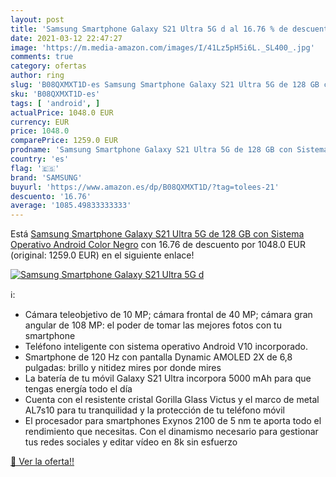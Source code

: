 ```yaml
---
layout: post
title: 'Samsung Smartphone Galaxy S21 Ultra 5G d al 16.76 % de descuento'
date: 2021-03-12 22:47:27
image: 'https://m.media-amazon.com/images/I/41Lz5pH5i6L._SL400_.jpg'
comments: true
category: ofertas
author: ring
slug: 'B08QXMXT1D-es Samsung Smartphone Galaxy S21 Ultra 5G de 128 GB con...'
sku: 'B08QXMXT1D-es'
tags: [ 'android', ]
actualPrice: 1048.0 EUR
currency: EUR
price: 1048.0
comparePrice: 1259.0 EUR
prodname: 'Samsung Smartphone Galaxy S21 Ultra 5G de 128 GB con Sistema Operativo Android Color Negro'
country: 'es'
flag: '🇪🇸'
brand: 'SAMSUNG'
buyurl: 'https://www.amazon.es/dp/B08QXMXT1D/?tag=tolees-21'
descuento: '16.76'
average: '1085.49833333333'
---
```


Está [Samsung Smartphone Galaxy S21 Ultra 5G de 128 GB con Sistema Operativo Android Color Negro](https://www.amazon.es/dp/B08QXMXT1D/?tag=tolees-21) con 16.76 de descuento por 1048.0 EUR (original: 1259.0 EUR) en el siguiente enlace!

[![Samsung Smartphone Galaxy S21 Ultra 5G d](https://m.media-amazon.com/images/I/41Lz5pH5i6L._SL400_.jpg)](https://www.amazon.es/dp/B08QXMXT1D/?tag=tolees-21)

ℹ️:

- Cámara teleobjetivo de 10 MP; cámara frontal de 40 MP; cámara gran angular de 108 MP: el poder de tomar las mejores fotos con tu smartphone
- Teléfono inteligente con sistema operativo Android V10 incorporado.
- Smartphone de 120 Hz con pantalla Dynamic AMOLED 2X de 6,8 pulgadas: brillo y nitidez mires por donde mires
- La batería de tu móvil Galaxy S21 Ultra incorpora 5000 mAh para que tengas energía todo el día
- Cuenta con el resistente cristal Gorilla Glass Victus y el marco de metal AL7s10 para tu tranquilidad y la protección de tu teléfono móvil
- El procesador para smartphones Exynos 2100 de 5 nm te aporta todo el rendimiento que necesitas. Con el dinamismo necesario para gestionar tus redes sociales y editar vídeo en 8k sin esfuerzo

[🛒 Ver la oferta!!](https://www.amazon.es/dp/B08QXMXT1D/?tag=tolees-21)
